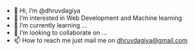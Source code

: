 - 👋 Hi, I’m @dhruvdagiya
- 👀 I’m interested in Web Development and Machine learning
- 🌱 I’m currently learning ...
- 💞️ I’m looking to collaborate on ...
- 📫 How to reach me just mail me on dhruvdagiya@gmail.com

<!---
dhruvdagiya/dhruvdagiya is a ✨ special ✨ repository because its `README.md` (this file) appears on your GitHub profile.
You can click the Preview link to take a look at your changes.
--->
